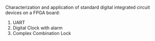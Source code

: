 Characterization and application of standard digital integrated circuit devices on a FPGA board:

1. UART
2. Digital Clock with alarm
3. Complex Combination Lock
